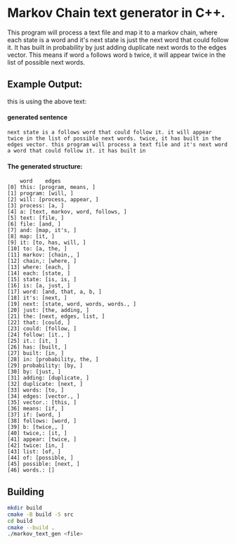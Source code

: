 # Markov Chain text generator in C++.

This program will process a text file and map it to a markov chain,
where each state is a word and it's next state is just the next word that
could follow it. It has built in probability by just adding duplicate next 
words to the edges vector. This means if word `a` follows word `b` twice, it
will appear twice in the list of possible next words.

## Example Output:
this is using the above text:

#### generated sentence
```
next state is a follows word that could follow it. it will appear twice in the list of possible next words. twice, it has built in the edges vector. this program will process a text file and it's next word a word that could follow it. it has built in
```
#### The generated structure:
```
    word    edges
[0] this: [program, means, ]
[1] program: [will, ]
[2] will: [process, appear, ]
[3] process: [a, ]
[4] a: [text, markov, word, follows, ]
[5] text: [file, ]
[6] file: [and, ]
[7] and: [map, it's, ]
[8] map: [it, ]
[9] it: [to, has, will, ]
[10] to: [a, the, ]
[11] markov: [chain,, ]
[12] chain,: [where, ]
[13] where: [each, ]
[14] each: [state, ]
[15] state: [is, is, ]
[16] is: [a, just, ]
[17] word: [and, that, a, b, ]
[18] it's: [next, ]
[19] next: [state, word, words, words., ]
[20] just: [the, adding, ]
[21] the: [next, edges, list, ]
[22] that: [could, ]
[23] could: [follow, ]
[24] follow: [it., ]
[25] it.: [it, ]
[26] has: [built, ]
[27] built: [in, ]
[28] in: [probability, the, ]
[29] probability: [by, ]
[30] by: [just, ]
[31] adding: [duplicate, ]
[32] duplicate: [next, ]
[33] words: [to, ]
[34] edges: [vector., ]
[35] vector.: [this, ]
[36] means: [if, ]
[37] if: [word, ]
[38] follows: [word, ]
[39] b: [twice,, ]
[40] twice,: [it, ]
[41] appear: [twice, ]
[42] twice: [in, ]
[43] list: [of, ]
[44] of: [possible, ]
[45] possible: [next, ]
[46] words.: []
```


## Building

```bash
mkdir build
cmake -B build -S src
cd build
cmake --build .
./markov_text_gen <file>
```
